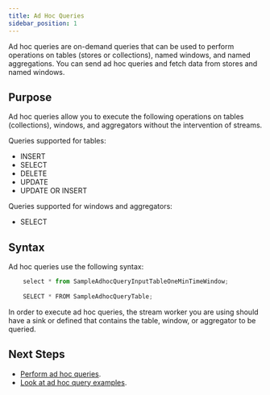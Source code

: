 ```yaml
---
title: Ad Hoc Queries
sidebar_position: 1
---
```


Ad hoc queries are on-demand queries that can be used to perform operations on tables (stores or collections), named windows, and named aggregations. You can send ad hoc queries and fetch data from stores and named windows.

## Purpose

Ad hoc queries allow you to execute the following operations on tables (collections), windows, and aggregators without the intervention of streams.

Queries supported for tables:

- INSERT
- SELECT
- DELETE
- UPDATE
- UPDATE OR INSERT

Queries supported for windows and aggregators:

- SELECT

## Syntax

Ad hoc queries use the following syntax:

```js
	select * from SampleAdhocQueryInputTableOneMinTimeWindow;
	
	SELECT * FROM SampleAdhocQueryTable;
```

In order to execute ad hoc queries, the stream worker you are using should have a sink or defined that contains the table, window, or aggregator to be queried.

## Next Steps

- [Perform ad hoc queries](perform-ad-hoc-queries.md).
- [Look at ad hoc query examples](ad-hoc-examples.md).

